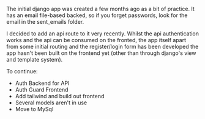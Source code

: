 The initial django app was created a few months ago as a bit of practice.
It has an email file-based backed, so if you forget passwords, look for the email in the sent_emails folder.

I decided to add an api route to it very recently. Whilst the api authentication works and the api can be consumed on the fronted, the app itself apart from some initial routing and the register/login form has been developed the app hasn't been built on the frontend yet (other than through django's view and template system).

To continue:
- Auth Backend for API
- Auth Guard Frontend
- Add tailwind and build out frontend
- Several models aren't in use
- Move to MySql
